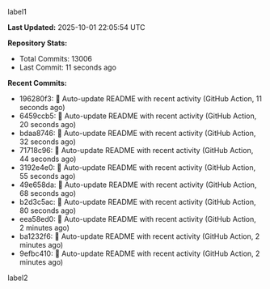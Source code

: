
label1 
<!-- ACTIVITY_START -->
**Last Updated:** 2025-10-01 22:05:54 UTC

**Repository Stats:**
- Total Commits: 13006
- Last Commit: 11 seconds ago

**Recent Commits:**
- 196280f3: 🤖 Auto-update README with recent activity (GitHub Action, 11 seconds ago)
- 6459ccb5: 🤖 Auto-update README with recent activity (GitHub Action, 20 seconds ago)
- bdaa8746: 🤖 Auto-update README with recent activity (GitHub Action, 32 seconds ago)
- 71718c96: 🤖 Auto-update README with recent activity (GitHub Action, 44 seconds ago)
- 3192e4e0: 🤖 Auto-update README with recent activity (GitHub Action, 55 seconds ago)
- 49e658da: 🤖 Auto-update README with recent activity (GitHub Action, 68 seconds ago)
- b2d3c5ac: 🤖 Auto-update README with recent activity (GitHub Action, 80 seconds ago)
- eea58ed0: 🤖 Auto-update README with recent activity (GitHub Action, 2 minutes ago)
- ba1232f6: 🤖 Auto-update README with recent activity (GitHub Action, 2 minutes ago)
- 9efbc410: 🤖 Auto-update README with recent activity (GitHub Action, 2 minutes ago)
<!-- ACTIVITY_END -->

label2
